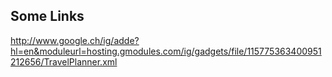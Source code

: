 ## Some Links

http://www.google.ch/ig/adde?hl=en&moduleurl=hosting.gmodules.com/ig/gadgets/file/115775363400951212656/TravelPlanner.xml


